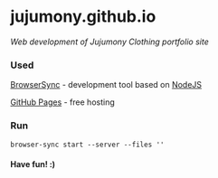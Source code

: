 # jujumony.github.io

_Web development of Jujumony Clothing portfolio site_

### Used

[BrowserSync](https://browsersync.io) - development tool based on [NodeJS](https://nodejs.org)

[GitHub Pages](https://pages.github.com) - free hosting

### Run

`browser-sync start --server --files ''`

#### Have fun! :)

